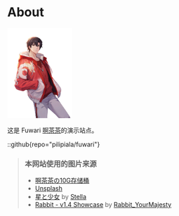 # About
<img src="./啊茶茶1.png" style="zoom: 20%;" />

这是 Fuwari [啊茶茶](https://github.com/pilipiala/fuwari)的演示站点。

::github{repo="pilipiala/fuwari"}

> ### 本网站使用的图片来源
> - [啊茶茶の10G存储桶](https://r2storage.acgr18share.workers.dev)
> - [Unsplash](https://unsplash.com/)
> - [星と少女](https://www.pixiv.net/artworks/108916539) by [Stella](https://www.pixiv.net/users/93273965)
> - [Rabbit - v1.4 Showcase](https://civitai.com/posts/586908) by [Rabbit_YourMajesty](https://civitai.com/user/Rabbit_YourMajesty)